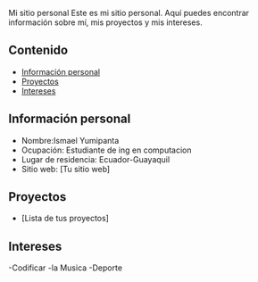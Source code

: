 Mi sitio personal
Este es mi sitio personal. Aquí puedes encontrar información sobre mí, mis
proyectos y mis intereses.
## Contenido
* [Información personal](#información-personal)
* [Proyectos](#proyectos)
* [Intereses](#intereses)
## Información personal
* Nombre:Ismael Yumipanta
* Ocupación: Estudiante de ing en computacion
* Lugar de residencia: Ecuador-Guayaquil
* Sitio web: [Tu sitio web]
## Proyectos
* [Lista de tus proyectos]
## Intereses
-Codificar
-la Musica
-Deporte
